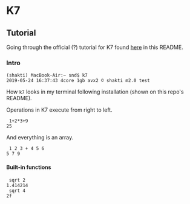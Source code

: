 # K7

## Tutorial

Going through the official (?) tutorial for K7 found [here](https://shakti.com/tutorial/) in this README.

### Intro

```{}
(shakti) MacBook-Air:~ snd$ k7
2019-05-24 16:37:43 4core 1gb avx2 © shakti m2.0 test
```

How `k7` looks in my terminal following installation (shown on this repo's README).

Operations in K7 execute from right to left.

```{}
 1+2*3+9
25
```

And everything is an array.

```{}
 1 2 3 + 4 5 6
5 7 9
```

#### Built-in functions

```{}
 sqrt 2
1.414214
 sqrt 4
2f
```

